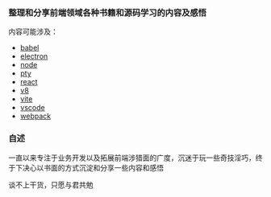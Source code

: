 ### 整理和分享前端领域各种书籍和源码学习的内容及感悟

内容可能涉及：

- [babel](babel)
- [electron](electron)
- [node](node)
- [pty](pty)
- [react](react)
- [v8](v8)
- [vite](vite)
- [vscode](vscode)
- [webpack](webpack)

### 自述

一直以来专注于业务开发以及拓展前端涉猎面的广度，沉迷于玩一些奇技淫巧，终于下决心以书面的方式沉淀和分享一些内容和感悟

谈不上干货，只愿与君共勉